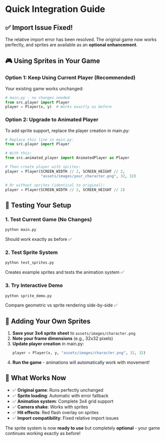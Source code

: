 # Quick Integration Guide

## ✅ **Import Issue Fixed!**

The relative import error has been resolved. The original game now works perfectly, and sprites are available as an **optional enhancement**.

## 🎮 **Using Sprites in Your Game**

### **Option 1: Keep Using Current Player (Recommended)**
Your existing game works unchanged:
```python
# main.py - no changes needed
from src.player import Player
player = Player(x, y)  # Works exactly as before
```

### **Option 2: Upgrade to Animated Player**
To add sprite support, replace the player creation in main.py:

```python
# Replace this line in main.py:
from src.player import Player

# With this:
from src.animated_player import AnimatedPlayer as Player

# Then create player with sprites:
player = Player(SCREEN_WIDTH // 2, SCREEN_HEIGHT // 2, 
                "assets/images/your_character.png", 32, 32)

# Or without sprites (identical to original):
player = Player(SCREEN_WIDTH // 2, SCREEN_HEIGHT // 2)
```

## 🔧 **Testing Your Setup**

### **1. Test Current Game (No Changes)**
```bash
python main.py
```
Should work exactly as before ✅

### **2. Test Sprite System**
```bash
python test_sprites.py
```
Creates example sprites and tests the animation system ✅

### **3. Try Interactive Demo**
```bash
python sprite_demo.py
```
Compare geometric vs sprite rendering side-by-side ✅

## 📁 **Adding Your Own Sprites**

1. **Save your 3x4 sprite sheet** to `assets/images/character.png`
2. **Note your frame dimensions** (e.g., 32x32 pixels)
3. **Update player creation** in main.py:
   ```python
   player = Player(x, y, "assets/images/character.png", 32, 32)
   ```
4. **Run the game** - animations will automatically work with movement!

## 🎯 **What Works Now**

- ✅ **Original game**: Runs perfectly unchanged
- ✅ **Sprite loading**: Automatic with error fallback
- ✅ **Animation system**: Complete 3x4 grid support
- ✅ **Camera shake**: Works with sprites
- ✅ **Hit effects**: Red flash overlay on sprites
- ✅ **Import compatibility**: Fixed relative import issues

The sprite system is now **ready to use** but completely **optional** - your game continues working exactly as before!